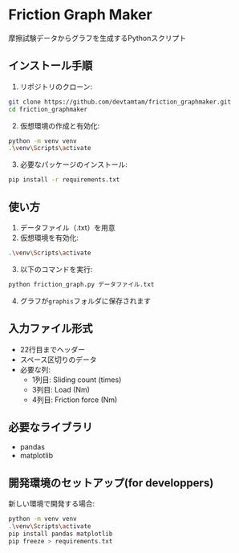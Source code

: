 # Friction Graph Maker

摩擦試験データからグラフを生成するPythonスクリプト

## インストール手順

1. リポジトリのクローン:
```bash
git clone https://github.com/devtamtam/friction_graphmaker.git
cd friction_graphmaker
```

2. 仮想環境の作成と有効化:
```bash
python -m venv venv
.\venv\Scripts\activate
```

3. 必要なパッケージのインストール:
```bash
pip install -r requirements.txt
```

## 使い方

1. データファイル（.txt）を用意
2. 仮想環境を有効化:
```bash
.\venv\Scripts\activate
```
3. 以下のコマンドを実行:
```bash
python friction_graph.py データファイル.txt
```
4. グラフが`graphis`フォルダに保存されます

## 入力ファイル形式
- 22行目までヘッダー
- スペース区切りのデータ
- 必要な列:
  - 1列目: Sliding count (times)
  - 3列目: Load (Nm)
  - 4列目: Friction force (Nm)

## 必要なライブラリ
- pandas
- matplotlib

## 開発環境のセットアップ(for developpers)
新しい環境で開発する場合:
```bash
python -m venv venv
.\venv\Scripts\activate
pip install pandas matplotlib
pip freeze > requirements.txt
``` 
